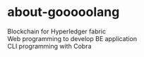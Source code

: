 # about-gooooolang

Blockchain for Hyperledger fabric <br>
Web programming to develop BE application <br>
CLI programming with Cobra
